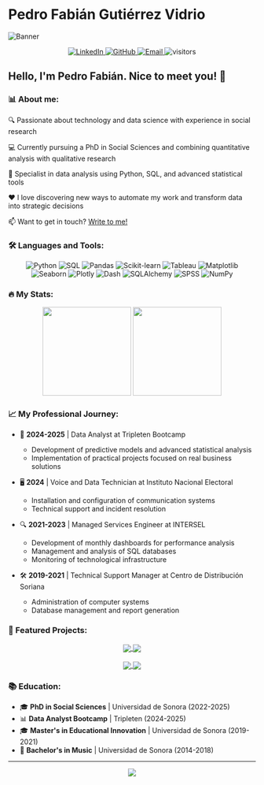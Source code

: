 # Pedro Fabián Gutiérrez Vidrio

![Banner](https://raw.githubusercontent.com/p3droparamo/p3droparamo/main/assets/banner-github.png)

<div align="center">
  <a href="https://www.linkedin.com/in/pedro-fabian-feed/" target="_blank">
    <img src="https://img.shields.io/badge/LINKEDIN-0A66C2?style=for-the-badge&logo=linkedin&logoColor=white" alt="LinkedIn" />
  </a>
  <a href="https://github.com/p3droparamo" target="_blank">
    <img src="https://img.shields.io/badge/GITHUB-181717?style=for-the-badge&logo=github&logoColor=white" alt="GitHub" />
  </a>
  <a href="mailto:contacto.pedrofabian@gmail.com" target="_blank">
    <img src="https://img.shields.io/badge/EMAIL-EA4335?style=for-the-badge&logo=gmail&logoColor=white" alt="Email" />
  </a>
  <img src="https://visitor-badge.laobi.icu/badge?page_id=p3droparamo.p3droparamo" alt="visitors" />
</div>

## Hello, I'm Pedro Fabián. Nice to meet you! 👋

### 📊 About me:

🔍 Passionate about technology and data science with experience in social research

💻 Currently pursuing a PhD in Social Sciences and combining quantitative analysis with qualitative research

🧪 Specialist in data analysis using Python, SQL, and advanced statistical tools

❤️ I love discovering new ways to automate my work and transform data into strategic decisions

📫 Want to get in touch? [Write to me!](mailto:contacto.pedrofabian@gmail.com)

### 🛠️ Languages and Tools:

<div align="center">
  <img src="https://img.shields.io/badge/PYTHON-3776AB?style=for-the-badge&logo=python&logoColor=white" alt="Python" />
  <img src="https://img.shields.io/badge/SQL-4479A1?style=for-the-badge&logo=postgresql&logoColor=white" alt="SQL" />
  <img src="https://img.shields.io/badge/PANDAS-150458?style=for-the-badge&logo=pandas&logoColor=white" alt="Pandas" />
  <img src="https://img.shields.io/badge/SCIKIT--LEARN-F7931E?style=for-the-badge&logo=scikit-learn&logoColor=white" alt="Scikit-learn" />
  <img src="https://img.shields.io/badge/TABLEAU-E97627?style=for-the-badge&logo=tableau&logoColor=white" alt="Tableau" />
  <img src="https://img.shields.io/badge/MATPLOTLIB-11557c?style=for-the-badge&logo=python&logoColor=white" alt="Matplotlib" />
  <img src="https://img.shields.io/badge/SEABORN-3776AB?style=for-the-badge&logo=python&logoColor=white" alt="Seaborn" />
  <img src="https://img.shields.io/badge/PLOTLY-239120?style=for-the-badge&logo=plotly&logoColor=white" alt="Plotly" />
  <img src="https://img.shields.io/badge/DASH-008DE4?style=for-the-badge&logo=plotly&logoColor=white" alt="Dash" />
  <img src="https://img.shields.io/badge/SQLALCHEMY-3776AB?style=for-the-badge&logo=python&logoColor=white" alt="SQLAlchemy" />
  <img src="https://img.shields.io/badge/SPSS-052FAD?style=for-the-badge&logo=ibm&logoColor=white" alt="SPSS" />
  <img src="https://img.shields.io/badge/NUMPY-013243?style=for-the-badge&logo=numpy&logoColor=white" alt="NumPy" />
</div>

### 🔥 My Stats:

<div align="center">
  <img height="180em" src="https://github-readme-stats.vercel.app/api?username=p3droparamo&show_icons=true&theme=tokyonight&include_all_commits=true&count_private=true"/>
  <img height="180em" src="https://github-readme-stats.vercel.app/api/top-langs/?username=p3droparamo&layout=compact&langs_count=7&theme=tokyonight"/>
</div>

### 📈 My Professional Journey:

- 🧪 **2024-2025** | Data Analyst at Tripleten Bootcamp
  - Development of predictive models and advanced statistical analysis
  - Implementation of practical projects focused on real business solutions

- 🖥️ **2024** | Voice and Data Technician at Instituto Nacional Electoral
  - Installation and configuration of communication systems
  - Technical support and incident resolution

- 🔍 **2021-2023** | Managed Services Engineer at INTERSEL
  - Development of monthly dashboards for performance analysis
  - Management and analysis of SQL databases
  - Monitoring of technological infrastructure

- 🛠️ **2019-2021** | Technical Support Manager at Centro de Distribución Soriana
  - Administration of computer systems
  - Database management and report generation

### 🚀 Featured Projects:

<div align="center">
  <a href="https://github.com/p3droparamo/model-fitness">
    <img align="center" src="https://github-readme-stats.vercel.app/api/pin/?username=p3droparamo&repo=model-fitness&theme=tokyonight" />
  </a>
  <a href="https://github.com/p3droparamo/showz-analysis">
    <img align="center" src="https://github-readme-stats.vercel.app/api/pin/?username=p3droparamo&repo=showz-analysis&theme=tokyonight" />
  </a>
</div>
<br/>
<div align="center">
  <a href="https://github.com/p3droparamo/online-store-ab-test">
    <img align="center" src="https://github-readme-stats.vercel.app/api/pin/?username=p3droparamo&repo=online-store-ab-test&theme=tokyonight" />
  </a>
  <a href="https://github.com/p3droparamo/literary-data-analysis">
    <img align="center" src="https://github-readme-stats.vercel.app/api/pin/?username=p3droparamo&repo=literary-data-analysis&theme=tokyonight" />
  </a>
</div>

<!-- Note: You'll need to create the repositories mentioned above for them to appear correctly -->

### 📚 Education:

- 🎓 **PhD in Social Sciences** | Universidad de Sonora (2022-2025)
- 📊 **Data Analyst Bootcamp** | Tripleten (2024-2025)
- 🎓 **Master's in Educational Innovation** | Universidad de Sonora (2019-2021)
- 🎵 **Bachelor's in Music** | Universidad de Sonora (2014-2018)

---

<div align="center">
  <img src="https://capsule-render.vercel.app/api?type=waving&color=gradient&height=100&section=footer"/>
</div>
